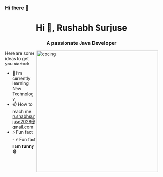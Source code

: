 ### Hi there 👋
<h1 align="center">Hi 👋, Rushabh Surjuse</h1>
<h3 align="center">A passionate Java Developer</h3>

<img align="right" alt="coding" width="400" src="https://cdnl.iconscout.com/lottie/premium/thumb/developer-working-on-computer-4337851-3618988.gif">

Here are some ideas to get you started:

- 🌱 I’m currently learning New Technology
- 📫 How to reach me: rushabhsurjuse2028@gmail.com
- ⚡ Fun fact: - ⚡ Fun fact **I am funny😅**
